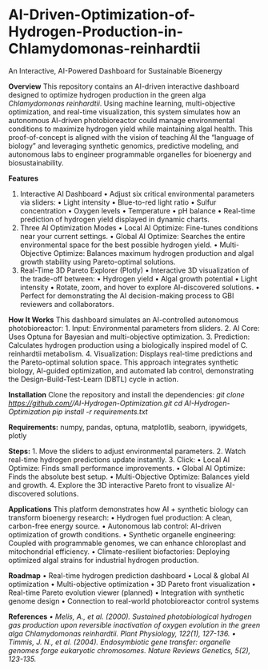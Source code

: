 # AI-Driven-Optimization-of-Hydrogen-Production-in-Chlamydomonas-reinhardtii
An Interactive, AI-Powered Dashboard for Sustainable Bioenergy

**Overview**
This repository contains an AI-driven interactive dashboard designed to optimize hydrogen production in the green alga *Chlamydomonas reinhardtii*. Using machine learning, multi-objective optimization, and real-time visualization, this system simulates how an autonomous AI-driven photobioreactor could manage environmental conditions to maximize hydrogen yield while maintaining algal health.
This proof-of-concept is aligned with the vision of teaching AI the “language of biology” and leveraging synthetic genomics, predictive modeling, and autonomous labs to engineer programmable organelles for bioenergy and biosustainability.

**Features**
1. Interactive AI Dashboard
	•	Adjust six critical environmental parameters via sliders:
	•	Light intensity
	•	Blue-to-red light ratio
	•	Sulfur concentration
	•	Oxygen levels
	•	Temperature
	•	pH balance
	•	Real-time prediction of hydrogen yield displayed in dynamic charts.
2. Three AI Optimization Modes
	•	Local AI Optimize: Fine-tunes conditions near your current settings.
	•	Global AI Optimize: Searches the entire environmental space for the best possible hydrogen yield.
	•	Multi-Objective Optimize: Balances maximum hydrogen production and algal growth stability using Pareto-optimal solutions.
3. Real-Time 3D Pareto Explorer (Plotly)
	•	Interactive 3D visualization of the trade-off between:
	•	Hydrogen yield
	•	Algal growth potential
	•	Light intensity
	•	Rotate, zoom, and hover to explore AI-discovered solutions.
	•	Perfect for demonstrating the AI decision-making process to GBI reviewers and collaborators.

**How It Works**
This dashboard simulates an AI-controlled autonomous photobioreactor:
	1.	Input: Environmental parameters from sliders.
	2.	AI Core: Uses Optuna for Bayesian and multi-objective optimization.
	3.	Prediction: Calculates hydrogen production using a biologically inspired model of C. reinhardtii metabolism.
	4.	Visualization: Displays real-time predictions and the Pareto-optimal solution space.
This approach integrates synthetic biology, AI-guided optimization, and automated lab control, demonstrating the Design-Build-Test-Learn (DBTL) cycle in action.

**Installation**
Clone the repository and install the dependencies:
*git clone https://github.com/<your-username>/AI-Hydrogen-Optimization.git
cd AI-Hydrogen-Optimization
pip install -r requirements.txt*

**Requirements:**
numpy, pandas, optuna, matplotlib, seaborn, ipywidgets, plotly

**Steps:**
	1.	Move the sliders to adjust environmental parameters.
	2.	Watch real-time hydrogen predictions update instantly.
	3.	Click:
	•	Local AI Optimize: Finds small performance improvements.
	•	Global AI Optimize: Finds the absolute best setup.
	•	Multi-Objective Optimize: Balances yield and growth.
	4.	Explore the 3D interactive Pareto front to visualize AI-discovered solutions.

**Applications**
This platform demonstrates how AI + synthetic biology can transform bioenergy research:
	•	Hydrogen fuel production: A clean, carbon-free energy source.
	•	Autonomous lab control: AI-driven optimization of growth conditions.
	•	Synthetic organelle engineering: Coupled with programmable genomes, we can enhance chloroplast and mitochondrial efficiency.
	•	Climate-resilient biofactories: Deploying optimized algal strains for industrial hydrogen production.

**Roadmap**
	•	Real-time hydrogen prediction dashboard
	•	Local & global AI optimization
	•	Multi-objective optimization
	•	3D Pareto front visualization
	•	Real-time Pareto evolution viewer (planned)
	•	Integration with synthetic genome design
	•	Connection to real-world photobioreactor control systems

**References**
	*•	Melis, A., et al. (2000). Sustained photobiological hydrogen gas production upon reversible inactivation of oxygen evolution in the green alga Chlamydomonas reinhardtii. Plant Physiology, 122(1), 127-136.
	•	Timmis, J. N., et al. (2004). Endosymbiotic gene transfer: organelle genomes forge eukaryotic chromosomes. Nature Reviews Genetics, 5(2), 123-135.*
